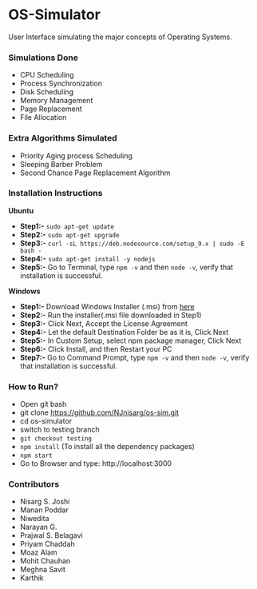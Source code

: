 # OS-Simulator

User Interface simulating the major concepts of Operating Systems.

### Simulations Done 
- CPU Scheduling 
- Process Synchronization
- Disk Scheduling
- Memory Management
- Page Replacement
- File Allocation

### Extra Algorithms Simulated
- Priority Aging process Scheduling
- Sleeping Barber Problem
- Second Chance Page Replacement Algorithm

### Installation Instructions
<b>Ubuntu</b>
- **Step1:-** `sudo apt-get update`
- **Step2:-** `sudo apt-get upgrade`
- **Step3:-** `curl -sL https://deb.nodesource.com/setup_9.x | sudo -E bash -`
- **Step4:-** `sudo apt-get install -y nodejs`
- **Step5:-** Go to Terminal, type `npm -v` and then `node -v`, verify that installation is successful.

<b>Windows</b>
- **Step1:-** Download Windows Installer (.msi) from [here](https://nodejs.org/en/download/)
- **Step2:-** Run the installer(.msi file downloaded in Step1)
- **Step3:-** Click Next, Accept the License Agreement
- **Step4:-** Let the default Destination Folder be as it is, Click Next
- **Step5:-** In Custom Setup, select npm package manager, Click Next
- **Step6:-** Click Install, and then Restart your PC
- **Step7:-** Go to Command Prompt, type `npm -v` and then `node -v`, verify that installation is successful.

### How to Run?
- Open git bash
- git clone https://github.com/NJnisarg/os-sim.git
- cd os-simulator
- switch to testing branch
- `git checkout testing`
- `npm install` (To install all the dependency packages)
- `npm start`
- Go to Browser and type: http://localhost:3000

### Contributors
- Nisarg S. Joshi
- Manan Poddar
- Niwedita
- Narayan G.
- Prajwal S. Belagavi
- Priyam Chaddah
- Moaz Alam
- Mohit Chauhan
- Meghna Savit
- Karthik
